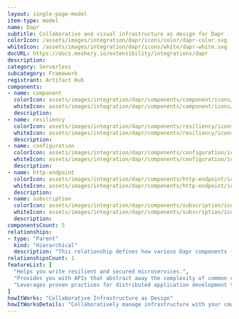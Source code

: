 ```yaml
---
layout: single-page-model
item-type: model
name: Dapr
subtitle: Collaborative and visual infrastructure as design for Dapr
colorIcon: /assets/images/integration/dapr/icons/color/dapr-color.svg
whiteIcon: /assets/images/integration/dapr/icons/white/dapr-white.svg
docURL: https://docs.meshery.io/extensibility/integrations/dapr
description: 
category: Serverless
subcategory: Framework
registrant: Artifact Hub
components: 
- name: component
  colorIcon: assets/images/integration/dapr/components/component/icons/color/component-color.svg
  whiteIcon: assets/images/integration/dapr/components/component/icons/white/component-white.svg
  description: 
- name: resiliency
  colorIcon: assets/images/integration/dapr/components/resiliency/icons/color/resiliency-color.svg
  whiteIcon: assets/images/integration/dapr/components/resiliency/icons/white/resiliency-white.svg
  description: 
- name: configuration
  colorIcon: assets/images/integration/dapr/components/configuration/icons/color/configuration-color.svg
  whiteIcon: assets/images/integration/dapr/components/configuration/icons/white/configuration-white.svg
  description: 
- name: http-endpoint
  colorIcon: assets/images/integration/dapr/components/http-endpoint/icons/color/http-endpoint-color.svg
  whiteIcon: assets/images/integration/dapr/components/http-endpoint/icons/white/http-endpoint-white.svg
  description: 
- name: subscription
  colorIcon: assets/images/integration/dapr/components/subscription/icons/color/subscription-color.svg
  whiteIcon: assets/images/integration/dapr/components/subscription/icons/white/subscription-white.svg
  description: 
componentsCount: 5
relationships: 
- type: "Parent"
  kind: "Hierarchical"
  description: "This relationship defines how various Dapr components (HTTPEndpoint, Resiliency, Configuration, and Subscription) are applied to a sidecar container running daprd. It represents a hierarchical inventory relationship where the child components (Dapr resources) patch the configuration of the parent component (sidecar container)."
relationshipsCount: 1
featureList: [
  "Helps you write resilient and secured microservices.",
  "Provides you with APIs that abstract away the complexity of common challenges developers encounter regularly when building distributed applications.",
  "Leverages proven practices for distributed application development that enable you to build resilient, secured systems."
]
howItWorks: "Collaborative Infrastructure as Design"
howItWorksDetails: "Collaboratively manage infrastructure with your coworkers synchronously sharing the same designs."
---
```

